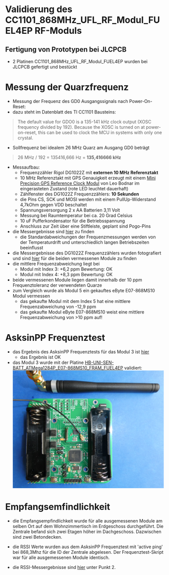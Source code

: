 # Validierung des CC1101_868MHz_UFL_RF_Modul_FUEL4EP RF-Moduls




## Fertigung von Prototypen bei JLCPCB

- 2 Platinen CC1101_868MHz_UFL_RF_Modul_FUEL4EP wurden bei JLCPCB gefertigt und bestückt


# Messung der Quarzfrequenz

- Messung der Frequenz des GD0 Ausgangssignals nach Power-On-Reset:
- dazu steht im Datenblatt des TI CC1101 Bausteins:

> The default value for GDO0 is a 135-141 kHz clock output (XOSC frequency divided by 192). Because the
XOSC is turned on at power-on-reset, this can be used to clock the MCU in systems with only one crystal.

- Sollfrequenz bei idealem 26 MHz Quarz am Ausgang GD0 beträgt

>  26 MHz / 192 = 135416,666 Hz = **135,416666 kHz**

- Messaufbau:
	+ Frequenzzähler Rigol DG1022Z mit **externen 10 MHz Referenztakt**
	+ 10 MHz Referenztakt mit GPS Genauigkeit erzeugt mit einem [Mini Precision GPS Reference Clock Modul](https://www.leobodnar.com/shop/index.php?main_page=product_info&products_id=301) von Leo Bodnar im eingerasteten Zustand (rote LED leuchtet dauerhaft)
	+ Zählfenster des DG1022Z Frequenzzählers: **10 Sekunden**
	+ die Pins CS, SCK und MOSI werden mit einem PullUp-Widerstand 4,7kOhm gegen VDD beschaltet
	+ Spannungsversorgung 2 x AA Batterien 3,11 Volt
	+ Messung bei Raumtemperatur bei ca. 20 Grad Celsius
	+ 10 uF Pufferkondensator für die Betriebsspannung
	+ Anschluss zur Zeit über eine Stiftleiste, geplant sind Pogo-Pins
- die Messergebnisse sind [hier](./validation_results.pdf) zu finden
	+ die Standardabweichungen der Frequenzmessungen werden von der Temperaturdrift und unterschiedlich langen Betriebszeiten beeinflusst
- die Messergebnisse des DG1022Z Frequenzzählers wurden fotografiert und sind [hier](./measurement_results) für die beiden vermessenen Module zu finden
- die mittlere Frequenzabweichung liegt bei
	+ Modul mit Index 3:	+6,2 ppm		Bewertung: OK
	+ Modul mit Index 4:	+8,3 ppm		Bewertung: OK
- beide vermessenen Module liegen damit innerhalb der 10 ppm Frequenztoleranz der verwendeten Quarze
- zum Vergleich wurde als Modul 5 ein gekauftes eByte E07-868MS10 Modul vermessen
	+ das gekaufte Modul mit dem Index 5 hat eine mittlere Frequenzabweichung von -12,9 ppm
	+ das gekaufte Modul eByte E07-868MS10 weist eine mittlere Frequenzabweichung von >10 ppm auf!
	
# AsksinPP Frequenztest

- das Ergebnis des AsksinPP Frequenztests für das Modul 3 ist [hier](./measurement_results/CC1101_868MHz_UFL_RF_Modul_FUEL4EP_3/FreqTest_serial_monitor_3.log)
	+ das Ergebnis ist OK
- das Modul 3 wurde mit der Platine [HB-UNI-SEN-BATT_ATMega1284P_E07-868MS10_FRAM_FUEL4EP](https://github.com/FUEL4EP/HomeAutomation/tree/master/AsksinPP_developments/PCBs/HB-UNI-SEN-BATT_ATMega1284P_E07-868MS10_FRAM_FUEL4EP) validiert:
![pic](../PNGs/prototype_3_on_HB-UNI-SEN-BATT_ATMega1284P_E07-868MS10_FRAM_FUEL4EP.png)

# Empfangsemfindlichkeit

- die Empfangsempfindlichkeit wurde für alle ausgemessenen Module am selben Ort auf dem Wohnzimmertisch im Erdgeschoss durchgeführt. Die Zentrale befand sich zwei Etagen höher im Dachgeschoss. Dazwischen sind zwei Betondecken.
- die RSSI Werte wurden aus dem AsksinPP Frequenztest mit 'active ping' bei 868,3Mhz für die ID der Zentrale abgelesen. Der Frequenztest-Skript war für alle ausgemessenen Module identisch.

- die RSSI-Messergebnisse sind [hier](./validation_results.pdf) unter Punkt 2.
 
 
